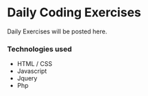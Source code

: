# Daily Coding Exercises #

Daily Exercises will be posted here.

### Technologies used ###

* HTML / CSS
* Javascript
* Jquery
* Php

